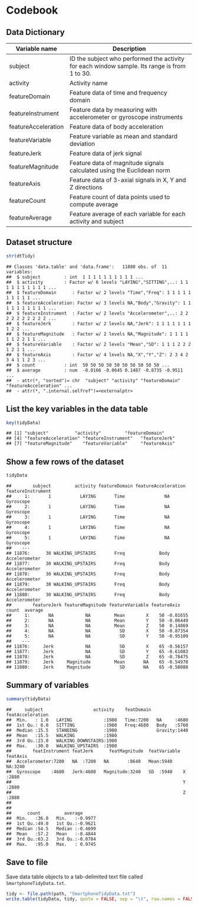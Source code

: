 Codebook
========

Data Dictionary
--------------------------------------------------------------------------------

Variable name       | Description
--------------------|------------
subject             | ID the subject who performed the activity for each window sample. Its range is from 1 to 30.
activity            | Activity name
featureDomain       | Feature data of time and frequency domain
featureInstrument   | Feature data by measuring with accelerometer or gyroscope instruments
featureAcceleration | Feature data of body acceleration
featureVariable     | Feature variable as mean and standard deviation
featureJerk         | Feature data of jerk signal
featureMagnitude    | Feature data of magnitude signals calculated using the Euclidean norm
featureAxis         | Feature data of 3-axial signals in X, Y and Z directions
featureCount        | Feature count of data points used to compute average
featureAverage      | Feature average of each variable for each activity and subject

Dataset structure
-----------------


```r
str(dtTidy)
```

```
## Classes 'data.table' and 'data.frame':	11880 obs. of  11 variables:
##  $ subject         : int  1 1 1 1 1 1 1 1 1 1 ...
##  $ activity        : Factor w/ 6 levels "LAYING","SITTING",..: 1 1 1 1 1 1 1 1 1 1 ...
##  $ featureDomain      : Factor w/ 2 levels "Time","Freq": 1 1 1 1 1 1 1 1 1 1 ...
##  $ featureAcceleration: Factor w/ 3 levels NA,"Body","Gravity": 1 1 1 1 1 1 1 1 1 1 ...
##  $ featureInstrument  : Factor w/ 2 levels "Accelerometer",..: 2 2 2 2 2 2 2 2 2 2 ...
##  $ featureJerk        : Factor w/ 2 levels NA,"Jerk": 1 1 1 1 1 1 1 1 2 2 ...
##  $ featureMagnitude   : Factor w/ 2 levels NA,"Magnitude": 1 1 1 1 1 1 2 2 1 1 ...
##  $ featureVariable    : Factor w/ 2 levels "Mean","SD": 1 1 1 2 2 2 1 2 1 1 ...
##  $ featureAxis        : Factor w/ 4 levels NA,"X","Y","Z": 2 3 4 2 3 4 1 1 2 3 ...
##  $ count           : int  50 50 50 50 50 50 50 50 50 50 ...
##  $ average         : num  -0.0166 -0.0645 0.1487 -0.8735 -0.9511 ...
##  - attr(*, "sorted")= chr  "subject" "activity" "featureDomain" "featureAcceleration" ...
##  - attr(*, ".internal.selfref")=<externalptr>
```


List the key variables in the data table
----------------------------------------


```r
key(tidyData)
```

```
## [1] "subject"          "activity"         "featureDomain"      
## [4] "featureAcceleration" "featureInstrument"   "featureJerk"        
## [7] "featureMagnitude"    "featureVariable"     "featureAxis"
```


Show a few rows of the dataset
------------------------------


```r
tidyData
```

```
##        subject         activity featureDomain featureAcceleration featureInstrument
##     1:       1           LAYING       Time               NA      Gyroscope
##     2:       1           LAYING       Time               NA      Gyroscope
##     3:       1           LAYING       Time               NA      Gyroscope
##     4:       1           LAYING       Time               NA      Gyroscope
##     5:       1           LAYING       Time               NA      Gyroscope
##    ---                                                                    
## 11876:      30 WALKING_UPSTAIRS       Freq             Body  Accelerometer
## 11877:      30 WALKING_UPSTAIRS       Freq             Body  Accelerometer
## 11878:      30 WALKING_UPSTAIRS       Freq             Body  Accelerometer
## 11879:      30 WALKING_UPSTAIRS       Freq             Body  Accelerometer
## 11880:      30 WALKING_UPSTAIRS       Freq             Body  Accelerometer
##        featureJerk featureMagnitude featureVariable featureAxis count  average
##     1:       NA            NA         Mean        X    50 -0.01655
##     2:       NA            NA         Mean        Y    50 -0.06449
##     3:       NA            NA         Mean        Z    50  0.14869
##     4:       NA            NA           SD        X    50 -0.87354
##     5:       NA            NA           SD        Y    50 -0.95109
##    ---                                                            
## 11876:     Jerk            NA           SD        X    65 -0.56157
## 11877:     Jerk            NA           SD        Y    65 -0.61083
## 11878:     Jerk            NA           SD        Z    65 -0.78475
## 11879:     Jerk     Magnitude         Mean       NA    65 -0.54978
## 11880:     Jerk     Magnitude           SD       NA    65 -0.58088
```


Summary of variables
--------------------


```r
summary(tidyData)
```

```
##     subject                   activity    featDomain  featAcceleration
##  Min.   : 1.0   LAYING            :1980   Time:7200   NA     :4680    
##  1st Qu.: 8.0   SITTING           :1980   Freq:4680   Body   :5760    
##  Median :15.5   STANDING          :1980               Gravity:1440    
##  Mean   :15.5   WALKING           :1980                               
##  3rd Qu.:23.0   WALKING_DOWNSTAIRS:1980                               
##  Max.   :30.0   WALKING_UPSTAIRS  :1980                               
##        featInstrument featJerk      featMagnitude  featVariable featAxis 
##  Accelerometer:7200   NA  :7200   NA       :8640   Mean:5940    NA:3240  
##  Gyroscope    :4680   Jerk:4680   Magnitude:3240   SD  :5940    X :2880  
##                                                                 Y :2880  
##                                                                 Z :2880  
##                                                                          
##                                                                          
##      count         average       
##  Min.   :36.0   Min.   :-0.9977  
##  1st Qu.:49.0   1st Qu.:-0.9621  
##  Median :54.5   Median :-0.4699  
##  Mean   :57.2   Mean   :-0.4844  
##  3rd Qu.:63.2   3rd Qu.:-0.0784  
##  Max.   :95.0   Max.   : 0.9745
```

Save to file
------------

Save data table objects to a tab-delimited text file called `SmartphoneTidyData.txt`.


```r
tidy <- file.path(path, "SmartphoneTidyData.txt")
write.table(tidyData, tidy, quote = FALSE, sep = "\t", row.names = FALSE)
```
